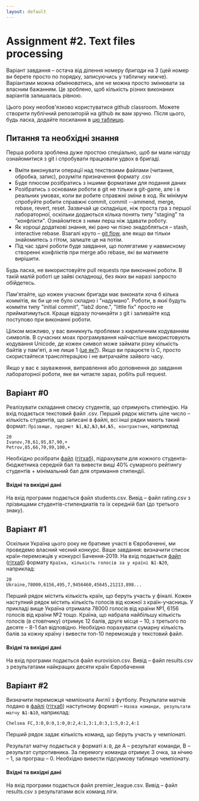 ```yaml
---
layout: default
---
```

# [](#header-1)Assignment #2. Text files processing

Варіант завдання – остача від ділення номеру _бригади_ на 3 (цей номер ви берете просто по порядку, записуючись у табличку нижче). Варіантами можна _обмінюватись_, але не можна просто змінювати за власним бажанням. Це зроблено, щоб кількість різних виконаних варіантів залишалась рівною. 

Цього року необов'язково користуватися github classroom. Можете створити публічний репозиторій на github як вам зручно. Після цього, будь ласка, додайте посилання в [цю таблицю](https://docs.google.com/spreadsheets/d/1gXwSgYSGhvlDDNyUX3XfDecRc0SiDouf8GOyUXTqicg/edit#gid=0).

## Питання та необхідні знання
Перша робота зроблена дуже простою спеціально, щоб ви мали нагоду ознайомитися з git і спробувати працювати удвох в бригаді.
* Вміти виконувати операції над текствоими файлами (читання, обробка, запис), розуміти призначення формату .csv 
* Буде плюсом розібратись з іншими форматами для подання даних
* Розібратись з основами роботи в git не тільки в git-game, але і в реальних умовах, коли ви робите справжні зміни в код. Як мінімум спробуйте робити справжні commit, commit --ammend, merge, rebase, revert, reset. Зазвичай це складніше, ніж проста гра з першої лабораторної, оскільки додаються кілька понять типу "staging" та "конфлікти". Ознайомтеся з ними перш ніж здавати роботу. 
* Як хороші додаткові знання, які рано чи пізно знадобляться – stash, interactive rebase. Взагалі круто – [git flow](https://habrahabr.ru/post/106912/), але якщо ви тільки знайомитесь з гітом, залиште це на потім.
* Під час здачі роботи буде завдання, що полягатиме у навмисному створенні конфліктів при merge або rebase, які ви матимете вирішити.

Будь ласка, не використовуйте pull requests при виконанні роботи. В такій малій роботі це зайві складнощі, без яких ви наразі запросто обійдетесь.

Пам'ятайте, що кожен учасник бригади має виконати хоча б кілька коммітів, як би це не було складно і "надумано". Роботи, в якиї будуть комміти типу "initial commit", "lab2 done.", "little fix" просто не прийматимуться. Краще відразу починайти з git і заливайте код поступово при виконанні роботи.

Цілком можливо, у вас виникнуть проблеми з кириличним кодуванням символів. В сучасних моах програмування найчастіше використовують кодування Unicode, де кожен символ може займати різну кількість байтів у пам'яті, а не лише 1 ([це як?](http://unicode.org/faq/utf_bom.html)). Якщо ви працюєте із C, просто скористайтеся транслітерацією і не витрачайте зайвого часу.

Якщо у вас є зауваження, виправлення або доповнення до завдання лабораторної роботи, яке ви читаєте зараз, робіть pull request.

## [](#header-2)Варіант #0
Реалізувати складання списку студентів, що отримують стипендію. На вхід подається текстовий файл .csv. Перший рядок містить ціле число – кількість студентів, що записані в файлі, всі інші рядки мають такий формат:
`Прізвище, предмет №1,№2,№3,№4,№5, контрактник`, наприклад

```csv
20
Ivanov,78,61,95,87,90,+
Petrov,85,66,70,99,100,+
```

Необхідно розібрати [файл](examples_2/students.csv) ([гітхаб](https://github.com/ProgramEngineeringKPI/Introduction-To-Programming/blob/master/labs_spring_2019/examples_2/students.csv)), підрахувати для кожного студента-бюджетника середній бал та вивести вищі 40% сумарного рейтингу студентів + мінімальний бал для отримання стипендії. 

#### Вхідні та вихідні дані
На вхід програми подається файл students.csv. Вивід – файл rating.csv з прізвищами студентів-стипендиатів та їх середній бал (до третього знаку).


## [](#header-2)Варіант #1
Оскільки Україна цього року не братиме участі в Євробаченні, ми проведемо власний чесний конкурс. Ваше завдання: визначити список країн-переможців у конкурсі Бачення-2019. На вхід подається [файл](examples_2/eurovision.csv) ([гітхаб](https://github.com/ProgramEngineeringKPI/Introduction-To-Programming/blob/master/labs_spring_2019/examples_2/eurovision.csv)) формату `Країна, кількість голосів за у країні №1-№20`, наприклад:
```csv
20
Ukraine,78000,6156,495,7,9456460,45645,21213,898...

```
Перший рядок містить кількість країн, що беруть участь у фіналі.
Кожен наступний рядок містить кількість голосів від кожної з країн-учасниць. У прикладі вище Україна отримала 78000 голосів від країни №1, 6156 голосів від країни №2 тощо. Країна, що набрала найбільшу кількість голосів (в стовпчику) отримує 12 балів, друге місце – 10, з третього по десяте – 8-1 бал відповідно. Необхідно порахувати сумарну кількість балів за кожну країну і вивести топ-10 переможців у текстовий файл.
 
#### Вхідні та вихідні дані
На вхід програми подається файл eurovision.csv. Вивід – файл results.csv з результатами найкращих десяти країн Євробачення

## [](#header-2)Варіант #2
Визначити переможця чемпіоната Англії з футболу. Результати матчів подано в [файлі](examples_2/premier_league.csv) ([гітхаб](https://github.com/ProgramEngineeringKPI/Introduction-To-Programming/blob/master/labs_spring_2019/examples_2/premier_league.csv)) наступному форматі – `Назва команди, результати матчу №1-№10`, наприклад:
```csv
Chelsea FC,3:0,0:0,1:0,0:2,4:1,3:1,0:3,1:5,0:2,4:1
```
Перший рядок задає кількість команд, що беруть участь у чемпіонаті.

Результат матчу подається у форматі `A:B`, де А – результат команди, В – результат супротивника. За перемогу команда отримує 3 очка, за нічию – 1, за програш – 0. Необхідно вивести підсумкову таблицю чемпіонату.

#### Вхідні та вихідні дані
На вхід програми подається файл premier_league.csv. Вивід – файл results.csv з результатами всіх команд ліги.

